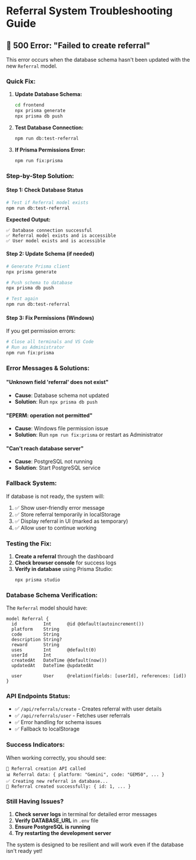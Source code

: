 # Referral System Troubleshooting Guide

## 🚨 **500 Error: "Failed to create referral"**

This error occurs when the database schema hasn't been updated with the new `Referral` model.

### **Quick Fix:**

1. **Update Database Schema:**
   ```bash
   cd frontend
   npx prisma generate
   npx prisma db push
   ```

2. **Test Database Connection:**
   ```bash
   npm run db:test-referral
   ```

3. **If Prisma Permissions Error:**
   ```bash
   npm run fix:prisma
   ```

### **Step-by-Step Solution:**

#### **Step 1: Check Database Status**
```bash
# Test if Referral model exists
npm run db:test-referral
```

**Expected Output:**
```
✅ Database connection successful
✅ Referral model exists and is accessible
✅ User model exists and is accessible
```

#### **Step 2: Update Schema (if needed)**
```bash
# Generate Prisma client
npx prisma generate

# Push schema to database
npx prisma db push

# Test again
npm run db:test-referral
```

#### **Step 3: Fix Permissions (Windows)**
If you get permission errors:
```bash
# Close all terminals and VS Code
# Run as Administrator
npm run fix:prisma
```

### **Error Messages & Solutions:**

#### **"Unknown field 'referral' does not exist"**
- **Cause**: Database schema not updated
- **Solution**: Run `npx prisma db push`

#### **"EPERM: operation not permitted"**
- **Cause**: Windows file permission issue
- **Solution**: Run `npm run fix:prisma` or restart as Administrator

#### **"Can't reach database server"**
- **Cause**: PostgreSQL not running
- **Solution**: Start PostgreSQL service

### **Fallback System:**

If database is not ready, the system will:
1. ✅ Show user-friendly error message
2. ✅ Store referral temporarily in localStorage
3. ✅ Display referral in UI (marked as temporary)
4. ✅ Allow user to continue working

### **Testing the Fix:**

1. **Create a referral** through the dashboard
2. **Check browser console** for success logs
3. **Verify in database** using Prisma Studio:
   ```bash
   npx prisma studio
   ```

### **Database Schema Verification:**

The `Referral` model should have:
```prisma
model Referral {
  id          Int      @id @default(autoincrement())
  platform    String
  code        String
  description String?
  reward      String
  uses        Int      @default(0)
  userId      Int
  createdAt   DateTime @default(now())
  updatedAt   DateTime @updatedAt
  
  user        User     @relation(fields: [userId], references: [id])
}
```

### **API Endpoints Status:**

- ✅ `/api/referrals/create` - Creates referral with user details
- ✅ `/api/referrals/user` - Fetches user referrals
- ✅ Error handling for schema issues
- ✅ Fallback to localStorage

### **Success Indicators:**

When working correctly, you should see:
```
🔗 Referral creation API called
📊 Referral data: { platform: "Gemini", code: "GEM50", ... }
✅ Creating new referral in database...
🎉 Referral created successfully: { id: 1, ... }
```

### **Still Having Issues?**

1. **Check server logs** in terminal for detailed error messages
2. **Verify DATABASE_URL** in `.env` file
3. **Ensure PostgreSQL is running**
4. **Try restarting the development server**

The system is designed to be resilient and will work even if the database isn't ready yet!

